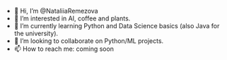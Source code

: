 - 👋 Hi, I’m @NataliiaRemezova
- 👀 I’m interested in AI, coffee and plants.
- 🌱 I’m currently learning Python and Data Science basics (also Java for the university).
- 💞️ I’m looking to collaborate on Python/ML projects.
- 📫 How to reach me: coming soon

<!---
CodingNathalie/CodingNathalie is a ✨ special ✨ repository because its `README.md` (this file) appears on your GitHub profile.
You can click the Preview link to take a look at your changes.
--->
